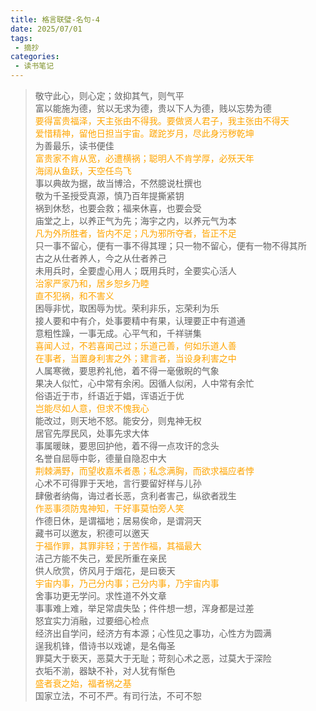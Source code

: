```yaml
---
title: 格言联璧-名句-4
date: 2025/07/01
tags:
 - 摘抄
categories:
 - 读书笔记
---
```


>
> 敬守此心，则心定；敛抑其气，则气平<br>
> 富以能施为德，贫以无求为德，贵以下人为德，贱以忘势为德<br>
> <font color="orange">要得富贵福泽，天主张由不得我。要做贤人君子，我主张由不得天</font><br>
> <font color="orange">爱惜精神，留他日担当宇宙。蹉跎岁月，尽此身污秽乾坤</font><br>
> 为善最乐，读书便佳<br>
> <font color="orange">富贵家不肯从宽，必遭横祸；聪明人不肯学厚，必殀天年</font><br>
> <font color="orange">海阔从鱼跃，天空任鸟飞</font><br>
> 事以典故为据，故当博洽，不然臆说杜撰也<br>
> 敬为千圣授受真源，慎乃百年提撕紧钥<br>
> 祸到休愁，也要会救；福来休喜，也要会受<br>
> 庙堂之上，以养正气为先；海宇之内，以养元气为本<br>
> <font color="orange">凡为外所胜者，皆内不足；凡为邪所夺者，皆正不足</font><br>
> 只一事不留心，便有一事不得其理；只一物不留心，便有一物不得其所<br>
> 古之从仕者养人，今之从仕者养己<br>
> 未用兵时，全要虚心用人；既用兵时，全要实心活人<br>
> <font color="orange">治家严家乃和，居乡恕乡乃睦</font><br>
> <font color="orange">直不犯祸，和不害义</font><br>
> 困辱非忧，取困辱为忧。荣利非乐，忘荣利为乐<br>
> 接人要和中有介，处事要精中有果，认理要正中有道通<br>
> 意粗性躁，一事无成。心平气和，千祥骈集<br>
> <font color="orange">喜闻人过，不若喜闻己过；乐道己善，何如乐道人善</font><br>
> <font color="orange">在事者，当置身利害之外；建言者，当设身利害之中</font><br>
> 人属寒微，要思矜礼他，着不得一毫傲睨的气象<br>
> 果决人似忙，心中常有余闲。因循人似闲，人中常有余忙<br>
> 俗语近于市，纤语近于娼，诨语近于优<br>
> <font color="orange">岂能尽如人意，但求不愧我心</font><br>
> 能改过，则天地不怒。能安分，则鬼神无权<br>
> 居官先厚民风，处事先求大体<br>
> 事属暖昧，要思回护他，着不得一点攻讦的念头<br>
> 名誉自屈辱中彰，德量自隐忍中大<br>
> <font color="orange">荆棘满野，而望收嘉禾者愚；私念满胸，而欲求福应者悖</font><br>
> 心术不可得罪于天地，言行要留好样与儿孙<br>
> 肆傲者纳侮，诲过者长恶，贪利者害己，纵欲者戕生<br>
> <font color="orange">作恶事须防鬼神知，干好事莫怕旁人笑</font><br>
> 作德日休，是谓福地；居易俟命，是谓洞天<br>
> 藏书可以邀友，积德可以邀天<br>
> <font color="orange">于福作罪，其罪非轻；于苦作福，其福最大</font><br>
> 洁己方能不失己，爱民所重在亲民<br>
> 供人欣赏，侪风月于烟花，是曰亵天<br>
> <font color="orange">宇宙内事，乃己分内事；己分内事，乃宇宙内事</font><br>
> 舍事功更无学问。求性道不外文章<br>
> 事事难上难，举足常虞失坠；件件想一想，浑身都是过差<br>
> 怒宜实力消融，过要细心检点<br>
> 经济出自学问，经济方有本源；心性见之事功，心性方为圆满<br>
> 逞我机锋，借诗书以戏谑，是名侮圣<br>
> 罪莫大于亵天，恶莫大于无耻；苛刻心术之恶，过莫大于深险<br>
> 衣垢不湔，器缺不补，对人犹有惭色<br>
> <font color="orange">盛者衰之始，福者祸之基</font><br>
> 国家立法，不可不严。有司行法，不可不恕<br>
> 
